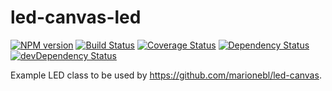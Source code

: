 led-canvas-led
==============
[![NPM version][0]][1] [![Build Status][2]][3] [![Coverage Status][4]][5] [![Dependency Status][6]][7] [![devDependency Status][8]][9]

Example LED class to be used by https://github.com/marionebl/led-canvas.


[0]: https://badge.fury.io/js/led-canvas-led.svg
[1]: http://badge.fury.io/js/led-canvas-led
[2]: https://travis-ci.org/marionebl/led-canvas-led.svg?branch=master
[3]: https://travis-ci.org/marionebl/led-canvas-led
[4]: https://img.shields.io/coveralls/marionebl/led-canvas-led.svg
[5]: https://coveralls.io/r/marionebl/led-canvas-led
[6]: https://david-dm.org/marionebl/led-canvas-led.svg
[7]: https://david-dm.org/marionebl/led-canvas-led
[8]: https://david-dm.org/marionebl/led-canvas-led/dev-status.svg
[9]: https://david-dm.org/marionebl/led-canvas-led#info=devDependencies
